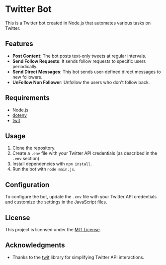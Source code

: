 # Twitter Bot

This is a Twitter bot created in Node.js that automates various tasks on Twitter.

## Features

- **Post Content**: The bot posts text-only tweets at regular intervals.
- **Send Follow Requests**: It sends follow requests to specific users periodically.
- **Send Direct Messages**: This bot sends user-defined direct messages to new followers.
- **UnFollow Non Follower**: Unfollow the users who don't follow back.

## Requirements

- Node.js
- [dotenv](https://www.npmjs.com/package/dotenv)
- [twit](https://www.npmjs.com/package/twit)

## Usage

1. Clone the repository.
2. Create a `.env` file with your Twitter API credentials (as described in the `.env` section).
3. Install dependencies with `npm install`.
4. Run the bot with `node main.js`.

## Configuration

To configure the bot, update the `.env` file with your Twitter API credentials and customize the settings in the JavaScript files.

## License

This project is licensed under the [MIT License](LICENSE).

## Acknowledgments

- Thanks to the [twit](https://www.npmjs.com/package/twit) library for simplifying Twitter API interactions.
